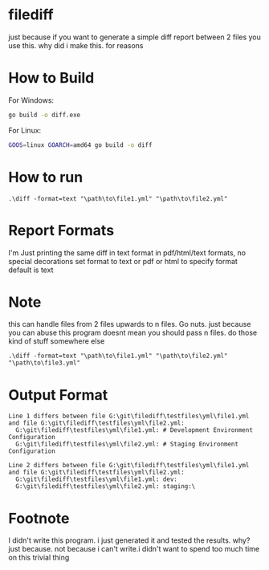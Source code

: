 # filediff
just because
if you want to generate a simple diff report between 2 files you use this.
why did i make this. for reasons

# How to Build
For Windows:
```cmd
go build -o diff.exe
```

For Linux:
```bash
GOOS=linux GOARCH=amd64 go build -o diff
```
# How to run
```
.\diff -format=text "\path\to\file1.yml" "\path\to\file2.yml"
```

# Report Formats
I'm Just printing the same diff in text format in pdf/html/text formats, no special decorations
set format to text or pdf or html to specify format
default is text

# Note
this can handle files from 2 files upwards to n files. Go nuts. 
just because you can abuse this program doesnt mean you should pass n files. do those kind of stuff somewhere else
```
.\diff -format=text "\path\to\file1.yml" "\path\to\file2.yml" "\path\to\file3.yml"
```

# Output Format
```
Line 1 differs between file G:\git\filediff\testfiles\yml\file1.yml and file G:\git\filediff\testfiles\yml\file2.yml:
  G:\git\filediff\testfiles\yml\file1.yml: # Development Environment Configuration
  G:\git\filediff\testfiles\yml\file2.yml: # Staging Environment Configuration

Line 2 differs between file G:\git\filediff\testfiles\yml\file1.yml and file G:\git\filediff\testfiles\yml\file2.yml:
  G:\git\filediff\testfiles\yml\file1.yml: dev:
  G:\git\filediff\testfiles\yml\file2.yml: staging:\
```

# Footnote
I didn't write this program. i just generated it and tested the results.
why?
just because.
not because i can't write.i didn't want to spend too much time on this trivial thing